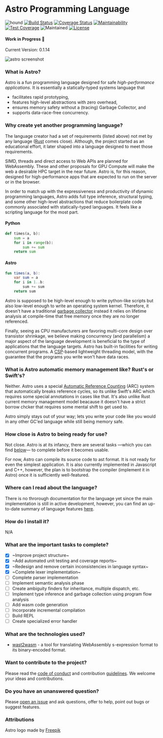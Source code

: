 
# Astro Programming Language
![hound](https://camo.githubusercontent.com/23ee7a697b291798079e258bbc25434c4fac4f8b/68747470733a2f2f696d672e736869656c64732e696f2f62616467652f50726f7465637465645f62792d486f756e642d6138373364312e737667)
[![Build Status](https://travis-ci.org/astrolang/astro.svg?branch=dev)](https://travis-ci.org/astrolang/astro)
[![Coverage Status](https://coveralls.io/repos/github/astrolang/astro/badge.svg?branch=dev)](https://coveralls.io/github/astrolang/astro?branch=dev)
[![Maintainability](https://api.codeclimate.com/v1/badges/bf1547053d4e22d1e9f3/maintainability)](https://codeclimate.com/github/astrolang/astro/maintainability)
[![Test Coverage](https://api.codeclimate.com/v1/badges/bf1547053d4e22d1e9f3/test_coverage)](https://codeclimate.com/github/astrolang/astro/test_coverage)
![Maintained](https://img.shields.io/maintenance/yes/2018.svg)
[![License](https://img.shields.io/badge/License-Apache%202.0-blue.svg)](https://opensource.org/licenses/Apache-2.0)
#### Work in Progress :construction:
Current Version: 0.1.14


![astro screenshot](https://github.com/astrolang/astro/blob/develop/media/images/astro_syntax.png)

### What is Astro?
Astro is a fun programming language designed for safe _high-performance applications_. It is essentially a statically-typed systems language that
- facilitates rapid prototyping,
- features high-level abstractions with zero overhead,
- ensures memory safety without a (tracing) Garbage Collector, and
- supports data-race-free concurrency.

### Why create yet another programming language?
The language creator had a set of requirements (listed above) not met by any language ([Rust](https://en.wikipedia.org/wiki/Rust_(programming_language)) comes close). Although, the project started as an educational effort, it later shaped into a language designed to meet those requirements.

SIMD, threads and direct access to Web APIs are planned for WebAssembly. These and other proposals for GPU Compute will make the web a desirable HPC target in the near future. Astro is, for this reason, designed for high-performance apps that are expected to run on the server or in the browser.

In order to match up with the expressiveness and productivity of dynamic programming languages, Astro adds full type inference, structural typing, and some other high-level abstractions that reduce boilerplate code commonly associated with statically-typed languages. It feels like a scripting language for the most part.

#### Python
```python
def times(a, b):
    sum = a
    for i in range(b):
        sum += sum
    return sum
```
#### Astro
```kotlin
fun times(a, b):
    var sum = a
    for i in 1..b:
        sum += sum
    return sum
```

Astro is supposed to be high-level enough to write python-like scripts but also low-level enough to write an operating system kernel. Therefore, it doesn't have a traditional [garbage collector](https://en.m.wikipedia.org/wiki/Garbage_collection_(computer_science)) instead it relies on lifetime analysis at compile-time that free memory once they are no longer referenced.

Finally, seeing as CPU manufacturers are favoring multi-core design over transistor shrinkage, we believe making concurrency (and parallelism) a major aspect of the language development is beneficial to the type of applications that the language targets. Astro has built-in facilities for writing concurrent programs. A [CSP](https://en.m.wikipedia.org/wiki/Communicating_sequential_processes)-based lightweight threading model, with the guarantee that the programs you write won't have data races.

### What is Astro automatic memory management like? Rust's or Swift's?
Neither.
Astro uses a special [Automatic Reference Counting](https://en.m.wikipedia.org/wiki/Reference_counting) (ARC) system that automatically breaks reference cycles, so its unlike Swift's ARC which requires some special annotations in cases like that.
It's also unlike Rust current memory management model beacause it doesn't have a strict borrow chcker that requires some mental shift to get used to.

Astro simply stays out of your way; lets you write your code like you would in any other GC'ed language while still being memory safe.

### How close is Astro to being ready for use?
Not close. Astro is at its infancy, there are several tasks —which you can find [below](#tasks)— to complete before it becomes usable.

For now, Astro can compile its source code to ast format. It is not ready for even the simplest application. It is also currently implemented in Javascript and C++, however, the plan is to bootstrap the compiler (implement it in Astro) once it is sufficiently well-featured.

### Where can I read about the language?
There is no throrough documentation for the language yet since the main implementation is still in active development, however, you can find an up-to-date summary of language features [here](docs/language/summary.ast).

### How do I install it?
N/A

### <a name="tasks"></a> What are the important tasks to complete?
- [x] ~Improve project structure~
- [x] ~Add automated unit testing and coverage reports~
- [x] ~Redesign and remove certain inconsistencies in language syntax~
- [x] ~Complete lexer implementation~
- [ ] Complete parser implementation
- [ ] Implement semantic analysis phase
- [ ] Create ambiguity finders for inheritance, multiple dispatch, etc.
- [ ] Implement type inference and garbage collection using program flow analysis
- [ ] Add wasm code generation
- [ ] Incorporate incremental compilation
- [ ] Build REPL
- [ ] Create specialized error handler

### What are the technologies used?
- [wast2wasm](https://www.npmjs.com/package/wast2wasm) - a tool for translating WebAssembly s-expression format to its binary-encoded format.

### Want to contribute to the project?
Please read the [code of conduct](CODE_OF_CONDUCT.md) and contribution [guidelines](CONTRIBUTING.md). We welcome your ideas and contributions.

### Do you have an unanswered question?
Please [open an issue](https://github.com/appcypher/astro/issues/new) and ask questions, offer to help, point out bugs or suggest features.

### Attributions
Astro logo made by [Freepik](https://www.freepik.com/)

